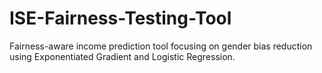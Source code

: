 # ISE-Fairness-Testing-Tool
Fairness-aware income prediction tool focusing on gender bias reduction using Exponentiated Gradient and Logistic Regression.
